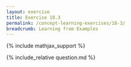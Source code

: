 ```yaml
---
layout: exercise
title: Exercise 18.3
permalink: /concept-learning-exercises/18-3/
breadcrumb: Learning from Examples
---
```


{% include mathjax_support %}

<div><i class="arrow-up" data-chapter="concept-learning-exercises" data-exercise="ex_3" data-rating="0"></i></div>
{% include_relative question.md %}
